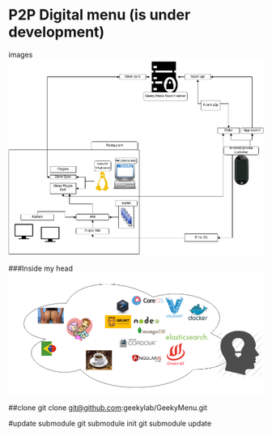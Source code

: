 P2P Digital menu (is under development)
============================

images
![Images](https://raw.githubusercontent.com/geekylab/GeekyMenu/master/menu.png)

###Inside my head
![Images](https://raw.githubusercontent.com/geekylab/GeekyMenu/master/head.png)

##clone
git clone git@github.com:geekylab/GeekyMenu.git


#update submodule
git submodule init
git submodule update

```